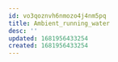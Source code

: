 ```yaml
---
id: vo3qoznvh6nmozo4j4nm5pq
title: Ambient_running_water
desc: ''
updated: 1681956433254
created: 1681956433254
---
```

